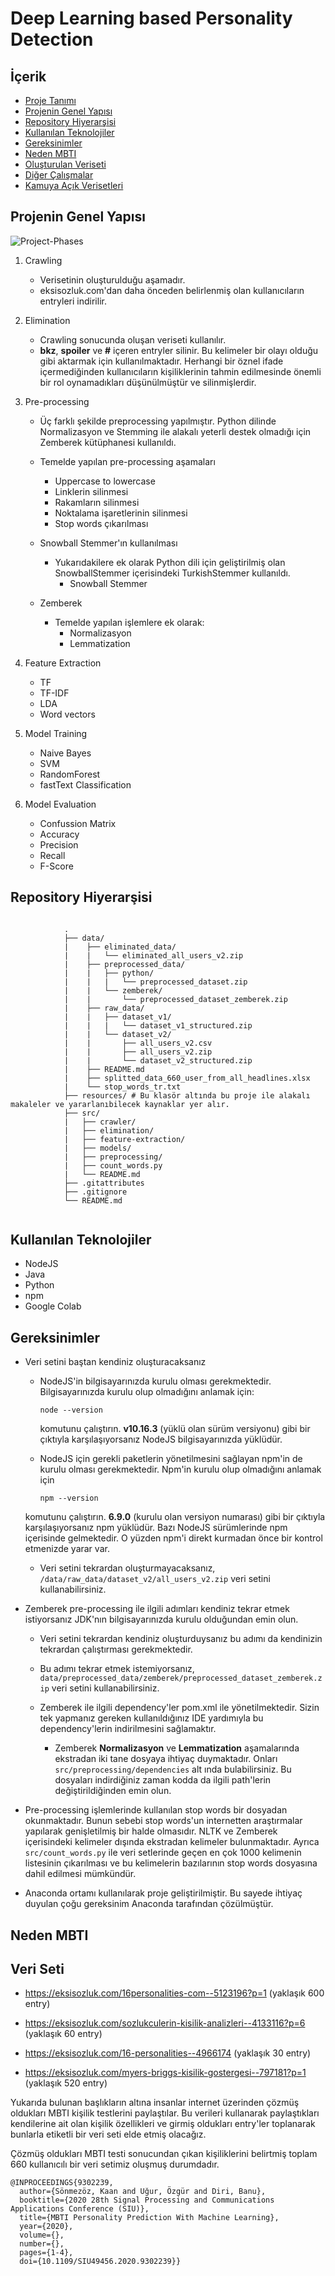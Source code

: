 # Deep Learning based Personality Detection

## İçerik
- [Proje Tanımı](https://github.com/kaansonmezoz/personality-detection-nlp#proje-tanımı)
- [Projenin Genel Yapısı](https://github.com/kaansonmezoz/personality-detection-nlp#projenin-genel-yapısı)
- [Repository Hiyerarşisi](https://github.com/kaansonmezoz/personality-detection-nlp#repository-hiyerarşisi)
- [Kullanılan Teknolojiler](https://github.com/kaansonmezoz/personality-detection-nlp#kullanılan-teknolojiler)
- [Gereksinimler](https://github.com/kaansonmezoz/personality-detection-nlp#gereksinimler)
- [Neden MBTI](https://github.com/kaansonmezoz/personality-detection-nlp#neden-mbti)
- [Oluşturulan Veriseti](https://github.com/kaansonmezoz/personality-detection-nlp#oluşturulan-veriseti)
- [Diğer Çalışmalar](https://github.com/kaansonmezoz/personality-detection-nlp#diğer-çalışmalar)
- [Kamuya Açık Verisetleri](https://github.com/kaansonmezoz/personality-detection-nlp#kamuya-açık-verisetleri)


## Projenin Genel Yapısı

![Project-Phases](https://raw.githubusercontent.com/kaansonmezoz/personality-detection-nlp/0836b492d89fca540aa51effca5b5b8778e2c862/Project-Phases.png)

1. Crawling
    - Verisetinin oluşturulduğu aşamadır.
    - eksisozluk.com'dan daha önceden belirlenmiş olan kullanıcıların entryleri indirilir.
2. Elimination
    - Crawling sonucunda oluşan veriseti kullanılır.
    - **bkz**, **spoiler** ve  **#** içeren entryler silinir.  Bu kelimeler bir olayı olduğu gibi aktarmak için kullanılmaktadır. Herhangi bir öznel ifade içermediğinden kullanıcıların kişiliklerinin tahmin edilmesinde önemli bir rol oynamadıkları düşünülmüştür ve silinmişlerdir.

3. Pre-processing
    - Üç farklı şekilde preprocessing yapılmıştır. Python dilinde Normalizasyon ve Stemming ile alakalı yeterli destek olmadığı için Zemberek kütüphanesi kullanıldı.
    
    - Temelde yapılan pre-processing aşamaları
        - Uppercase to lowercase
        - Linklerin silinmesi
        - Rakamların silinmesi
        - Noktalama işaretlerinin silinmesi
        - Stop words çıkarılması

    - Snowball Stemmer'ın kullanılması
        - Yukarıdakilere ek olarak Python dili için geliştirilmiş olan SnowballStemmer içerisindeki TurkishStemmer kullanıldı.
            - Snowball Stemmer
    
    - Zemberek
        - Temelde yapılan işlemlere ek olarak:
            - Normalizasyon
            - Lemmatization

4. Feature Extraction
    - TF
    - TF-IDF
    - LDA
    - Word vectors

5. Model Training
    - Naive Bayes
    - SVM
    - RandomForest
    - fastText Classification

6. Model Evaluation
    - Confussion Matrix
    - Accuracy
    - Precision
    - Recall
    - F-Score

## Repository Hiyerarşisi
```

            .
            ├── data/                                   
            |    ├── eliminated_data/
            |    |   └── eliminated_all_users_v2.zip
            |    ├── preprocessed_data/
            |    |   ├── python/
            |    |   |   └── preprocessed_dataset.zip
            |    |   └── zemberek/
            |    |       └── preprocessed_dataset_zemberek.zip
            |    ├── raw_data/
            |    |   ├── dataset_v1/
            |    |   |   └── dataset_v1_structured.zip
            |    |   └── dataset_v2/
            |    |       ├── all_users_v2.csv
            |    |       ├── all_users_v2.zip
            |    |       └── dataset_v2_structured.zip
            |    ├── README.md
            |    ├── splitted_data_660_user_from_all_headlines.xlsx
            |    └── stop_words_tr.txt
            ├── resources/ # Bu klasör altında bu proje ile alakalı makaleler ve yararlanıbilecek kaynaklar yer alır.        
            ├── src/
            |   ├── crawler/
            |   ├── elimination/
            |   ├── feature-extraction/
            |   ├── models/
            |   ├── preprocessing/
            |   ├── count_words.py
            |   └── README.md
            ├── .gitattributes                 
            ├── .gitignore
            └── README.md


```

## Kullanılan Teknolojiler
- NodeJS
- Java
- Python
- npm
- Google Colab

## Gereksinimler
- Veri setini baştan kendiniz oluşturacaksanız
    - NodeJS'in bilgisayarınızda kurulu olması gerekmektedir. Bilgisayarınızda kurulu olup olmadığını anlamak için:
        
        ```node --version``` 

      komutunu çalıştırın. **v10.16.3** (yüklü olan sürüm versiyonu) gibi bir çıktıyla karşılaşıyorsanız NodeJS bilgisayarınızda yüklüdür.
    
    - NodeJS için gerekli paketlerin yönetilmesini sağlayan npm'in de kurulu olması gerekmektedir. Npm'in kurulu olup olmadığını anlamak için

        ```npm --version```
    
    komutunu çalıştırın. **6.9.0** (kurulu olan versiyon numarası) gibi bir çıktıyla karşılaşıyorsanız npm yüklüdür. Bazı NodeJS sürümlerinde npm içerisinde gelmektedir. O yüzden npm'i direkt kurmadan önce bir kontrol etmenizde yarar var.

    - Veri setini tekrardan oluşturmayacaksanız, ```/data/raw_data/dataset_v2/all_users_v2.zip``` veri setini kullanabilirsiniz.

-  Zemberek pre-processing ile ilgili adımları kendiniz tekrar etmek istiyorsanız JDK'nın bilgisayarınızda kurulu olduğundan emin olun.

    - Veri setini tekrardan kendiniz oluşturduysanız bu adımı da kendinizin tekrardan çalıştırması gerekmektedir.

    - Bu adımı tekrar etmek istemiyorsanız, ```data/preprocessed_data/zemberek/preprocessed_dataset_zemberek.zip``` veri setini kullanabilirsiniz.

    - Zemberek ile ilgili dependency'ler pom.xml ile yönetilmektedir. Sizin tek yapmanız gereken kullanıldığınız IDE yardımıyla bu dependency'lerin indirilmesini sağlamaktır.
        
        - Zemberek **Normalizasyon** ve **Lemmatization** aşamalarında ekstradan iki tane dosyaya ihtiyaç duymaktadır.
        Onları ```src/preprocessing/dependencies``` alt ında bulabilirsiniz. Bu dosyaları indirdiğiniz zaman kodda da ilgili path'lerin değiştirildiğinden emin olun.

- Pre-processing işlemlerinde kullanılan stop words bir dosyadan okunmaktadır. Bunun sebebi stop words'un internetten araştırmalar yapılarak genişletilmiş bir halde olmasıdır. NLTK ve Zemberek içerisindeki kelimeler dışında ekstradan kelimeler bulunmaktadır. Ayrıca ```src/count_words.py``` ile veri setlerinde geçen en çok 1000 kelimenin listesinin çıkarılması ve bu kelimelerin bazılarının stop words dosyasına dahil edilmesi mümkündür.

- Anaconda ortamı kullanılarak proje geliştirilmiştir. Bu sayede ihtiyaç duyulan çoğu gereksinim Anaconda tarafından çözülmüştür.


## Neden MBTI

## Veri Seti

- https://eksisozluk.com/16personalities-com--5123196?p=1 (yaklaşık 600 entry) 

- https://eksisozluk.com/sozlukculerin-kisilik-analizleri--4133116?p=6  (yaklaşık 60 entry)

- https://eksisozluk.com/16-personalities--4966174  (yaklaşık 30 entry)

- https://eksisozluk.com/myers-briggs-kisilik-gostergesi--797181?p=1  (yaklaşık 520 entry)

Yukarıda bulunan başlıkların altına insanlar internet üzerinden çözmüş oldukları MBTI kişilik testlerini paylaştılar. 
Bu verileri kullanarak paylaştıkları kendilerine ait olan kişilik özellikleri ve girmiş oldukları entry'ler toplanarak bunlarla etiketli bir veri seti elde etmiş olacağız.

Çözmüş oldukları MBTI testi sonucundan çıkan kişiliklerini belirtmiş
toplam 660 kullanıcılı bir veri setimiz oluşmuş durumdadır.

```
@INPROCEEDINGS{9302239,
  author={Sönmezöz, Kaan and Uğur, Özgür and Diri, Banu},
  booktitle={2020 28th Signal Processing and Communications Applications Conference (SIU)}, 
  title={MBTI Personality Prediction With Machine Learning}, 
  year={2020},
  volume={},
  number={},
  pages={1-4},
  doi={10.1109/SIU49456.2020.9302239}}
  
  ```
